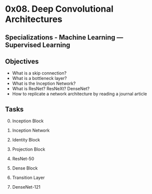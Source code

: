 # 0x08. Deep Convolutional Architectures

## Specializations - Machine Learning ― Supervised Learning

## Objectives
* What is a skip connection?
* What is a bottleneck layer?
* What is the Inception Network?
* What is ResNet? ResNeXt? DenseNet?
* How to replicate a network architecture by reading a journal article

## Tasks

0. Inception Block

1. Inception Network

2. Identity Block

3. Projection Block

4. ResNet-50

5. Dense Block

6. Transition Layer

7. DenseNet-121
